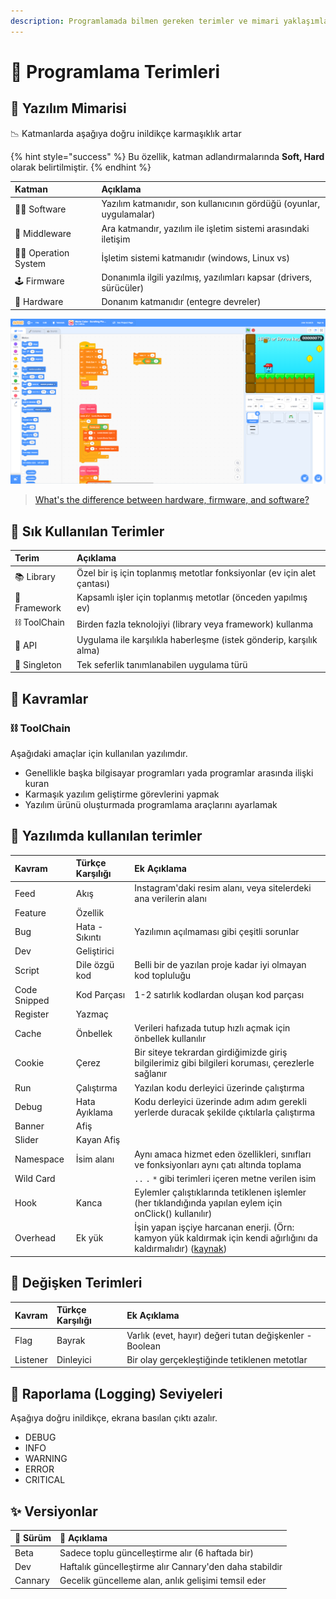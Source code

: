 ```yaml
---
description: Programlamada bilmen gereken terimler ve mimari yaklaşımlar
---
```


# 💎 Programlama Terimleri

## 🏰 Yazılım Mimarisi <a id="yazilimda-kullanilan-terimler"></a>

📉 Katmanlarda aşağıya doğru inildikçe karmaşıklık artar

{% hint style="success" %}
Bu özellik, katman adlandırmalarında **Soft, Hard** olarak belirtilmiştir.
{% endhint %}

| Katman | Açıklama |
| :--- | :--- |
| 👨‍💻 Software | Yazılım katmanıdır, son kullanıcının gördüğü \(oyunlar, uygulamalar\) |
| 🔌 Middleware | Ara katmandır, yazılım ile işletim sistemi arasındaki iletişim |
| 👨‍💼 Operation System | İşletim sistemi katmanıdır \(windows, Linux vs\) |
| 🕹️ Firmware | Donanımla ilgili yazılmış, yazılımları kapsar \(drivers, sürücüler\) |
| 🧱 Hardware | Donanım katmanıdır \(entegre devreler\) |

![](../../.gitbook/assets/image%20%28101%29.png)

> [What's the difference between hardware, firmware, and software?](https://www.quora.com/Whats-the-difference-between-hardware-firmware-and-software)

## 🌟 Sık Kullanılan Terimler <a id="ana-terimler"></a>

| Terim | Açıklama |
| :--- | :--- |
| 📚 Library | Özel bir iş için toplanmış metotlar fonksiyonlar \(ev için alet çantası\) |
| 🎇 Framework | Kapsamlı işler için toplanmış metotlar \(önceden yapılmış ev\) |
| ⛓️ ToolChain | Birden fazla teknolojiyi \(library veya framework\) kullanma |
| 💫 API | Uygulama ile karşılıkla haberleşme \(istek gönderip, karşılık alma\) |
| 🦄 Singleton | Tek seferlik tanımlanabilen uygulama türü |

## 💎 Kavramlar

### ⛓️ ToolChain

Aşağıdaki amaçlar için kullanılan yazılımdır.

* Genellikle başka bilgisayar programları yada programlar arasında ilişki kuran
* Karmaşık yazılım geliştirme görevlerini yapmak
* Yazılım ürünü oluşturmada programlama araçlarını ayarlamak

## 🏦 Yazılımda kullanılan terimler <a id="yazilimda-kullanilan-terimler"></a>

| Kavram | Türkçe Karşılığı | Ek Açıklama |
| :--- | :--- | :--- |
| Feed | Akış | Instagram'daki resim alanı, veya sitelerdeki ana verilerin alanı |
| Feature | Özellik | ​ |
| Bug | Hata - Sıkıntı | Yazılımın açılmaması gibi çeşitli sorunlar |
| Dev | Geliştirici | ​ |
| Script | Dile özgü kod | Belli bir de yazılan proje kadar iyi olmayan kod topluluğu |
| Code Snipped | Kod Parçası | 1-2 satırlık kodlardan oluşan kod parçası |
| Register | Yazmaç | ​ |
| Cache | Önbellek | Verileri hafızada tutup hızlı açmak için önbellek kullanılır |
| Cookie | Çerez | Bir siteye tekrardan girdiğimizde giriş bilgilerimiz gibi bilgileri koruması, çerezlerle sağlanır |
| Run | Çalıştırma | Yazılan kodu derleyici üzerinde çalıştırma |
| Debug | Hata Ayıklama | Kodu derleyici üzerinde adım adım gerekli yerlerde duracak şekilde çıktılarla çalıştırma |
| Banner | Afiş | ​ |
| Slider | Kayan Afiş | ​ |
| Namespace | İsim alanı | Aynı amaca hizmet eden özellikleri, sınıfları ve fonksiyonları aynı çatı altında toplama |
| Wild Card | ​ | `..` `.` `*` gibi terimleri içeren metne verilen isim |
| Hook | Kanca | Eylemler çalıştıklarında tetiklenen işlemler \(her tıklandığında yapılan eylem için onClick\(\) kullanılır\) |
| Overhead | Ek yük | İşin yapan işçiye harcanan enerji. \(Örn: kamyon yük kaldırmak için kendi ağırlığını da kaldırmalıdır\) \([kaynak](http://bilgisayarkavramlari.sadievrenseker.com/2011/01/03/overhead-ek-yuk/)\) |

## 🔂 Değişken Terimleri <a id="degisken-terimleri"></a>

| Kavram | Türkçe Karşılığı | Ek Açıklama |
| :--- | :--- | :--- |
| Flag | Bayrak | Varlık \(evet, hayır\) değeri tutan değişkenler - Boolean |
| Listener | Dinleyici | Bir olay gerçekleştiğinde tetiklenen metotlar |

## 📜 Raporlama \(Logging\) Seviyeleri <a id="raporlama-logging-seviyeleri"></a>

Aşağıya doğru inildikçe, ekrana basılan çıktı azalır.‌

* DEBUG
* INFO
* WARNING
* ERROR
* CRITICAL

## ✨ Versiyonlar

| 💎 Sürüm | 📝 Açıklama |
| :--- | :--- |
| Beta | Sadece toplu güncelleştirme alır \(6 haftada bir\) |
| Dev | Haftalık güncelleştirme alır Cannary'den daha stabildir |
| Cannary | Gecelik güncelleme alan, anlık gelişimi temsil eder |

